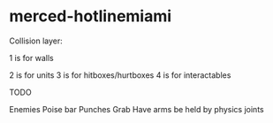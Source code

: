# merced-hotlinemiami
 


Collision layer:


1 is for walls

2 is for units
3 is for hitboxes/hurtboxes
4 is for interactables


TODO

Enemies
Poise bar
Punches
Grab
	Have arms be held by physics joints
